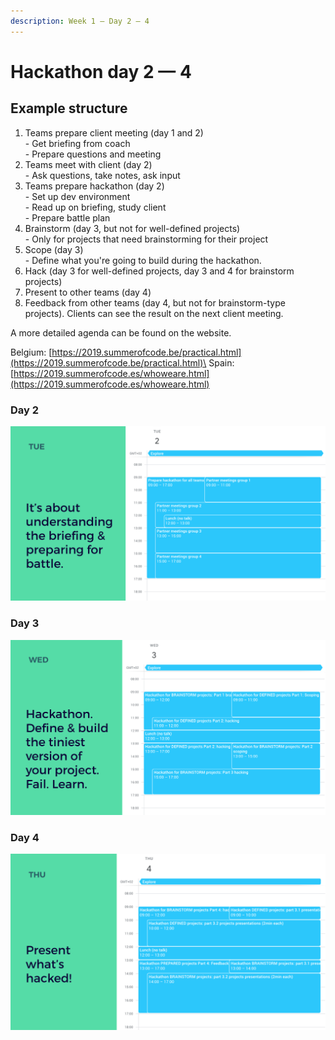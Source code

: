 ```yaml
---
description: Week 1 — Day 2 — 4
---
```


# Hackathon day 2 — 4

## Example structure

1. Teams prepare client meeting (day 1 and 2)\
   \- Get briefing from coach\
   \- Prepare questions and meeting
2. Teams meet with client (day 2)\
   \- Ask questions, take notes, ask input
3. Teams prepare hackathon (day 2)\
   \- Set up dev environment\
   \- Read up on briefing, study client\
   \- Prepare battle plan
4. Brainstorm (day 3, but not for well-defined projects)\
   \- Only for projects that need brainstorming for their project
5. Scope (day 3)\
   \- Define what you're going to build during the hackathon.
6. Hack (day 3 for well-defined projects, day 3 and 4 for brainstorm projects)
7. Present to other teams (day 4)
8. Feedback from other teams (day 4, but not for brainstorm-type projects). Clients can see the result on the next client meeting.

A more detailed agenda can be found on the website.

Belgium: [https://2019.summerofcode.be/practical.html](https://2019.summerofcode.be/practical.html)\
Spain: [https://2019.summerofcode.es/whoweare.html](https://2019.summerofcode.es/whoweare.html)

### Day 2

![Example of day 2](../../.gitbook/assets/screenshot-2019-06-17-at-22.02.39.png)

### Day 3

![Example of day 3](../../.gitbook/assets/screenshot-2019-06-17-at-22.02.19.png)

### Day 4

![Example of day 4](../../.gitbook/assets/screenshot-2019-06-17-at-22.02.26.png)



